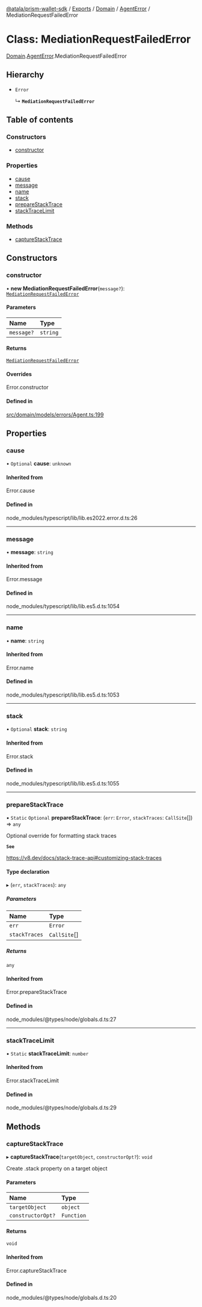 [@atala/prism-wallet-sdk](../README.md) / [Exports](../modules.md) / [Domain](../modules/Domain.md) / [AgentError](../modules/Domain.AgentError.md) / MediationRequestFailedError

# Class: MediationRequestFailedError

[Domain](../modules/Domain.md).[AgentError](../modules/Domain.AgentError.md).MediationRequestFailedError

## Hierarchy

- `Error`

  ↳ **`MediationRequestFailedError`**

## Table of contents

### Constructors

- [constructor](Domain.AgentError.MediationRequestFailedError.md#constructor)

### Properties

- [cause](Domain.AgentError.MediationRequestFailedError.md#cause)
- [message](Domain.AgentError.MediationRequestFailedError.md#message)
- [name](Domain.AgentError.MediationRequestFailedError.md#name)
- [stack](Domain.AgentError.MediationRequestFailedError.md#stack)
- [prepareStackTrace](Domain.AgentError.MediationRequestFailedError.md#preparestacktrace)
- [stackTraceLimit](Domain.AgentError.MediationRequestFailedError.md#stacktracelimit)

### Methods

- [captureStackTrace](Domain.AgentError.MediationRequestFailedError.md#capturestacktrace)

## Constructors

### constructor

• **new MediationRequestFailedError**(`message?`): [`MediationRequestFailedError`](Domain.AgentError.MediationRequestFailedError.md)

#### Parameters

| Name | Type |
| :------ | :------ |
| `message?` | `string` |

#### Returns

[`MediationRequestFailedError`](Domain.AgentError.MediationRequestFailedError.md)

#### Overrides

Error.constructor

#### Defined in

[src/domain/models/errors/Agent.ts:199](https://github.com/input-output-hk/atala-prism-wallet-sdk-ts/blob/1ffdae52df023bad4ba1a76cf6d76793dfc29b80/src/domain/models/errors/Agent.ts#L199)

## Properties

### cause

• `Optional` **cause**: `unknown`

#### Inherited from

Error.cause

#### Defined in

node_modules/typescript/lib/lib.es2022.error.d.ts:26

___

### message

• **message**: `string`

#### Inherited from

Error.message

#### Defined in

node_modules/typescript/lib/lib.es5.d.ts:1054

___

### name

• **name**: `string`

#### Inherited from

Error.name

#### Defined in

node_modules/typescript/lib/lib.es5.d.ts:1053

___

### stack

• `Optional` **stack**: `string`

#### Inherited from

Error.stack

#### Defined in

node_modules/typescript/lib/lib.es5.d.ts:1055

___

### prepareStackTrace

▪ `Static` `Optional` **prepareStackTrace**: (`err`: `Error`, `stackTraces`: `CallSite`[]) => `any`

Optional override for formatting stack traces

**`See`**

https://v8.dev/docs/stack-trace-api#customizing-stack-traces

#### Type declaration

▸ (`err`, `stackTraces`): `any`

##### Parameters

| Name | Type |
| :------ | :------ |
| `err` | `Error` |
| `stackTraces` | `CallSite`[] |

##### Returns

`any`

#### Inherited from

Error.prepareStackTrace

#### Defined in

node_modules/@types/node/globals.d.ts:27

___

### stackTraceLimit

▪ `Static` **stackTraceLimit**: `number`

#### Inherited from

Error.stackTraceLimit

#### Defined in

node_modules/@types/node/globals.d.ts:29

## Methods

### captureStackTrace

▸ **captureStackTrace**(`targetObject`, `constructorOpt?`): `void`

Create .stack property on a target object

#### Parameters

| Name | Type |
| :------ | :------ |
| `targetObject` | `object` |
| `constructorOpt?` | `Function` |

#### Returns

`void`

#### Inherited from

Error.captureStackTrace

#### Defined in

node_modules/@types/node/globals.d.ts:20
